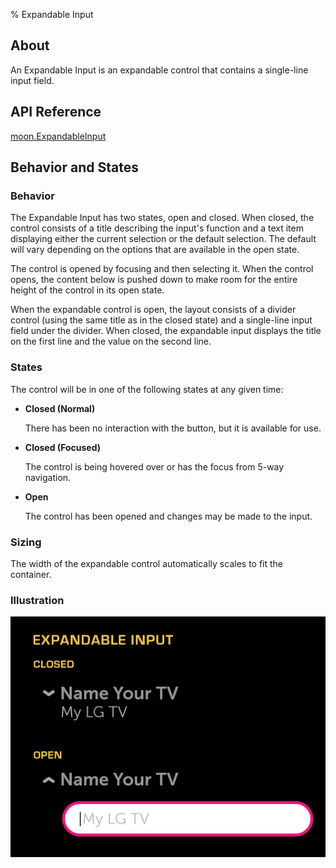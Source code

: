 ﻿% Expandable Input

## About

An Expandable Input is an expandable control that contains a single-line input
field.

## API Reference

[moon.ExpandableInput]($api/#/kind/moon.ExpandableInput)

## Behavior and States

### Behavior

The Expandable Input has two states, open and closed.  When closed, the control
consists of a title describing the input's function and a text item displaying
either the current selection or the default selection.  The default will vary
depending on the options that are available in the open state.

The control is opened by focusing and then selecting it.  When the control
opens, the content below is pushed down to make room for the entire height of
the control in its open state.

When the expandable control is open, the layout consists of a divider control
(using the same title as in the closed state) and a single-line input field
under the divider.  When closed, the expandable input displays the title on the
first line and the value on the second line.

### States

The control will be in one of the following states at any given time:

* **Closed (Normal)**

    There has been no interaction with the button, but it is available for use.

* **Closed (Focused)**

    The control is being hovered over or has the focus from 5-way navigation.

* **Open**

    The control has been opened and changes may be made to the input.

### Sizing

The width of the expandable control automatically scales to fit the container.

### Illustration

![](../../assets/dg-controls-expandable-input.png)
